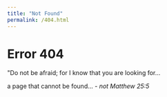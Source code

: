 ```yaml
---
title: "Not Found"
permalink: /404.html
---
```


# Error 404

"Do not be afraid; for I know that you are looking for...

a page that cannot be found...
*- not Matthew 25:5*